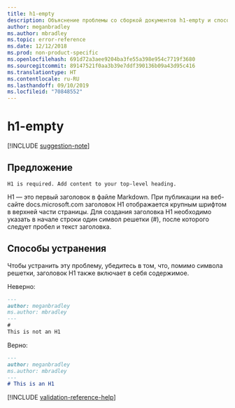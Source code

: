 ```yaml
---
title: h1-empty
description: Объяснение проблемы со сборкой документов h1-empty и способа ее устранения
author: meganbradley
ms.author: mbradley
ms.topic: error-reference
ms.date: 12/12/2018
ms.prod: non-product-specific
ms.openlocfilehash: 691d72a3aee9204ba3fe55a398e954c7719f3680
ms.sourcegitcommit: 89147521f0aa3b39e7ddf390136b09a43d95c416
ms.translationtype: HT
ms.contentlocale: ru-RU
ms.lasthandoff: 09/10/2019
ms.locfileid: "70848552"
---
```

# <a name="h1-empty"></a>h1-empty

[!INCLUDE [suggestion-note](includes/suggestion-note.md)]

## <a name="suggestion"></a>Предложение

`H1 is required. Add content to your top-level heading.`

H1 — это первый заголовок в файле Markdown. При публикации на веб-сайте docs.microsoft.com заголовок H1 отображается крупным шрифтом в верхней части страницы. Для создания заголовка H1 необходимо указать в начале строки один символ решетки (#), после которого следует пробел и текст заголовка.

## <a name="resolution"></a>Способы устранения

Чтобы устранить эту проблему, убедитесь в том, что, помимо символа решетки, заголовок H1 также включает в себя содержимое.

Неверно:

```markdown
---
author: meganbradley
ms.author: mbradley
---
#
This is not an H1
```

Верно:

```markdown
---
author: meganbradley
ms.author: mbradley
---
# This is an H1
```

<!--make sure to add this file to your includes folder and verify the path-->
[!INCLUDE [validation-reference-help](includes/validation-reference-help.md)]